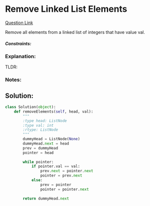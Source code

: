# Remove Linked List Elements  

[Question Link](https://leetcode.com/problems/remove-linked-list-elements/)  

Remove all elements from a linked list of integers that have value val.  

##### Constraints:

### Explanation:
TLDR: 

### Notes:


## Solution:
```Python
class Solution(object):
    def removeElements(self, head, val):
        """
        :type head: ListNode
        :type val: int
        :rtype: ListNode
        """
        dummyHead = ListNode(None)
        dummyHead.next = head
        prev = dummyHead
        pointer = head
        
        while pointer:
            if pointer.val == val:
                prev.next = pointer.next
                pointer = prev.next
            else:
                prev = pointer
                pointer = pointer.next
            
        return dummyHead.next
```